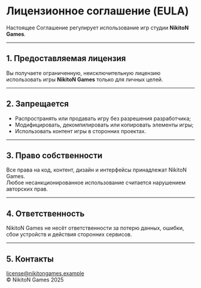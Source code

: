 # Лицензионное соглашение (EULA)

Настоящее Соглашение регулирует использование игр студии **NikitoN Games**.

---

## 1. Предоставляемая лицензия
Вы получаете ограниченную, неисключительную лицензию использовать игры **NikitoN Games** только для личных целей.

---

## 2. Запрещается
- Распространять или продавать игру без разрешения разработчика;  
- Модифицировать, декомпилировать или копировать элементы игры;  
- Использовать контент игры в сторонних проектах.

---

## 3. Право собственности
Все права на код, контент, дизайн и интерфейсы принадлежат NikitoN Games.  
Любое несанкционированное использование считается нарушением авторских прав.

---

## 4. Ответственность
NikitoN Games не несёт ответственности за потерю данных, ошибки, сбои устройств и действия сторонних сервисов.

---

## 5. Контакты
license@nikitongames.example  
© NikitoN Games 2025
